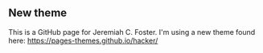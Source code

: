 <h2>New theme</h2>
This is a GitHub page for Jeremiah C. Foster. I'm using a new theme
found here: <a
href="https://pages-themes.github.io/hacker/">https://pages-themes.github.io/hacker/</a>

